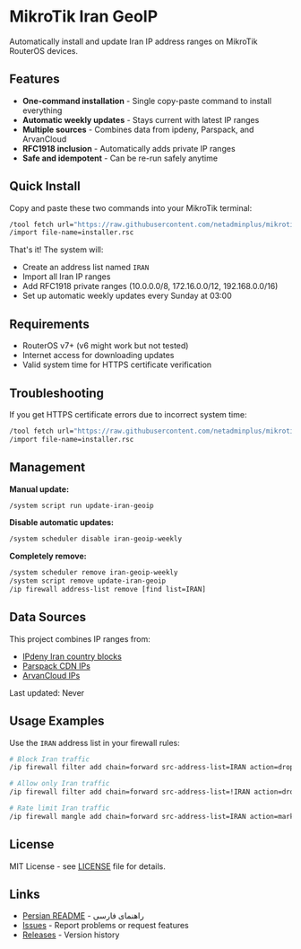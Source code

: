 # MikroTik Iran GeoIP

Automatically install and update Iran IP address ranges on MikroTik RouterOS devices.

## Features

- **One-command installation** - Single copy-paste command to install everything
- **Automatic weekly updates** - Stays current with latest IP ranges
- **Multiple sources** - Combines data from ipdeny, Parspack, and ArvanCloud
- **RFC1918 inclusion** - Automatically adds private IP ranges
- **Safe and idempotent** - Can be re-run safely anytime

## Quick Install

Copy and paste these two commands into your MikroTik terminal:

```bash
/tool fetch url="https://raw.githubusercontent.com/netadminplus/mikrotik-iran-geoip/main/installer.rsc" mode=https dst-path=installer.rsc
/import file-name=installer.rsc
```

That's it! The system will:
- Create an address list named `IRAN`
- Import all Iran IP ranges
- Add RFC1918 private ranges (10.0.0.0/8, 172.16.0.0/12, 192.168.0.0/16)
- Set up automatic weekly updates every Sunday at 03:00

## Requirements

- RouterOS v7+ (v6 might work but not tested)
- Internet access for downloading updates
- Valid system time for HTTPS certificate verification

## Troubleshooting

If you get HTTPS certificate errors due to incorrect system time:

```bash
/tool fetch url="https://raw.githubusercontent.com/netadminplus/mikrotik-iran-geoip/main/installer.rsc" mode=https check-certificate=no dst-path=installer.rsc
/import file-name=installer.rsc
```

## Management

**Manual update:**
```bash
/system script run update-iran-geoip
```

**Disable automatic updates:**
```bash
/system scheduler disable iran-geoip-weekly
```

**Completely remove:**
```bash
/system scheduler remove iran-geoip-weekly
/system script remove update-iran-geoip  
/ip firewall address-list remove [find list=IRAN]
```

## Data Sources

This project combines IP ranges from:
- [IPdeny Iran country blocks](https://www.ipdeny.com/ipblocks/data/countries/ir.zone)
- [Parspack CDN IPs](https://parspack.com/cdnips.txt)
- [ArvanCloud IPs](https://www.arvancloud.ir/fa/ips.txt)

Last updated: <!--LAST_UPDATED-->Never<!--/LAST_UPDATED-->

## Usage Examples

Use the `IRAN` address list in your firewall rules:

```bash
# Block Iran traffic
/ip firewall filter add chain=forward src-address-list=IRAN action=drop

# Allow only Iran traffic  
/ip firewall filter add chain=forward src-address-list=!IRAN action=drop

# Rate limit Iran traffic
/ip firewall mangle add chain=forward src-address-list=IRAN action=mark-connection new-connection-mark=iran-conn
```

## License

MIT License - see [LICENSE](LICENSE) file for details.

## Links

- [Persian README](README.fa.md) - راهنمای فارسی
- [Issues](../../issues) - Report problems or request features
- [Releases](../../releases) - Version history